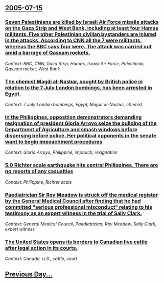 ## [2005-07-15](/news/2005/07/15/index.md)

### [ Seven Palestinians are killed by Israeli Air Force missile attacks on the Gaza Strip and West Bank, including at least four Hamas militants. Five other Palestinian civilian bystanders are injured in the attacks. According to CNN all the 7 were militants, whereas the BBC says four were. The attack was carried out amid a barrage of Qassam rockets. ](/news/2005/07/15/seven-palestinians-are-killed-by-israeli-air-force-missile-attacks-on-the-gaza-strip-and-west-bank-including-at-least-four-hamas-militants.md)
_Context: BBC, CNN, Gaza Strip, Hamas, Israeli Air Force, Palestinian, Qassam rocket, West Bank_

### [ The chemist Magdi al-Nashar, sought by British police in relation to the 7 July London bombings, has been arrested in Egypt. ](/news/2005/07/15/the-chemist-magdi-al-nashar-sought-by-british-police-in-relation-to-the-7-july-london-bombings-has-been-arrested-in-egypt.md)
_Context: 7 July London bombings, Egypt, Magdi al-Nashar, chemist_

### [ In the Philippines, opposition demonstrators demanding resignation of president Gloria Arroyo seize the building of the Department of Agriculture and smash windows before dispersing before police. Her political opponents in the senate want to begin impeachment procedures ](/news/2005/07/15/in-the-philippines-opposition-demonstrators-demanding-resignation-of-president-gloria-arroyo-seize-the-building-of-the-department-of-agric.md)
_Context: Gloria Arroyo, Philippine, impeach, resignation_

### [ 5.0 Richter scale earthquake hits central Philippines. There are no reports of any casualties ](/news/2005/07/15/5-0-richter-scale-earthquake-hits-central-philippines-there-are-no-reports-of-any-casualties.md)
_Context: Philippine, Richter scale_

### [ Paediatrician Sir Roy Meadow is struck off the medical register by the General Medical Council after finding that he had committed "serious professional misconduct" relating to his testimony as an expert witness in the trial of Sally Clark. ](/news/2005/07/15/paediatrician-sir-roy-meadow-is-struck-off-the-medical-register-by-the-general-medical-council-after-finding-that-he-had-committed-serious.md)
_Context: General Medical Council, Paediatrician, Roy Meadow, Sally Clark, expert witness_

### [ The United States opens its borders to Canadian live cattle after legal action in its courts.  ](/news/2005/07/15/the-united-states-opens-its-borders-to-canadian-live-cattle-after-legal-action-in-its-courts.md)
_Context: Canada, U.S., cattle, court_

## [Previous Day...](/news/2005/07/14/index.md)

